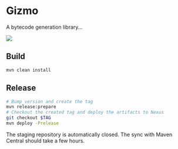 # Gizmo

A bytecode generation library...

![](https://github.com/quarkus/gizmo/workflows/Gizmo%20CI/badge.svg)
 
## Build

`mvn clean install`

## Release

```bash
# Bump version and create the tag
mvn release:prepare
# Checkout the created tag and deploy the artifacts to Nexus
git checkout $TAG
mvn deploy -Prelease
```

The staging repository is automatically closed. The sync with Maven Central should take a few hours.
